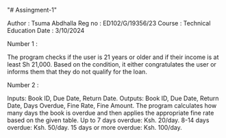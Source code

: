 "# Assingment-1" 

Author : Tsuma Abdhalla
Reg no : ED102/G/19356/23
Course : Technical Education
Date : 3/10/2024

Number 1 :

The program checks if the user is 21 years or older and if their income is at least Sh 21,000.
Based on the condition, it either congratulates the user or informs them that they do not qualify for the loan.


Number 2 :

Inputs: Book ID, Due Date, Return Date.
Outputs: Book ID, Due Date, Return Date, Days Overdue, Fine Rate, Fine Amount.
The program calculates how many days the book is overdue and then applies the appropriate fine rate based on the given table.
Up to 7 days overdue: Ksh. 20/day.
8-14 days overdue: Ksh. 50/day.
15 days or more overdue: Ksh. 100/day.


